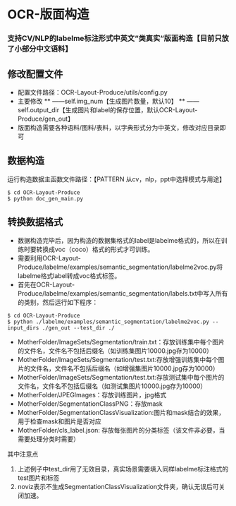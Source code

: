 # OCR-版面构造
### 支持CV/NLP的labelme标注形式中英文“类真实“版面构造【目前只放了小部分中文语料】
## 修改配置文件
* 配置文件路径：OCR-Layout-Produce/utils/config.py
* 主要修改
** ——self.img_num【生成图片数量，默认10】
** ——self.output_dir【生成图片和label的保存位置，默认OCR-Layout-Produce/gen_out】
* 版面构造需要各种语料/图料/表料，以字典形式分为中英文，修改对应目录即可

## 数据构造
运行构造数据主函数文件路径：【PATTERN 从cv，nlp，ppt中选择模式与用途】
```
$ cd OCR-Layout-Produce
$ python doc_gen_main.py
```

## 转换数据格式
* 数据构造完毕后，因为构造的数据集格式的label是labelme格式的，所以在训练时要转换成voc（coco）格式的形式才可训练。
* 需要利用OCR-Layout-Produce/labelme/examples/semantic_segmentation/labelme2voc.py将labelme格式label转成voc格式标签。
* 首先在OCR-Layout-Produce/labelme/examples/semantic_segmentation/labels.txt中写入所有的类别，然后运行如下程序：
```
$ cd OCR-Layout-Produce
$ python ./labelme/examples/semantic_segmentation/labelme2voc.py --input_dirs ./gen_out --test_dir ./
```

* MotherFolder/ImageSets/Segmentation/train.txt：存放训练集中每个图片的文件名，文件名不包括后缀名（如训练集图片10000.jpg存为10000）
* MotherFolder/ImageSets/Segmentation/test.txt:存放增强训练集中每个图片的文件名，文件名不包括后缀名（如增强集图片10000.jpg存为10000）
* MotherFolder/ImageSets/Segmentation/test.txt:存放测试集中每个图片的文件名，文件名不包括后缀名（如测试集图片10000.jpg存为10000）
* MotherFolder/JPEGImages：存放训练图片，jpg格式
* MotherFolder/SegmentationClassPNG：存放mask
* MotherFolder/SegmentationClassVisualization:图片和mask结合的效果，用于检查mask和图片是否对应
* MotherFolder/cls_label.json: 存放每张图片的分类标签（该文件非必要，当需要处理分类时需要）

其中注意点
1. 上述例子中test_dir用了无效目录，真实场景需要填入同样labelme标注格式的test图片和标签
2. noviz表示不生成SegmentationClassVisualization文件夹，确认无误后可关闭加速。

